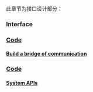 此章节为接口设计部分：   
### Interface
### [Code](./HuOS16.0/)
#### [Build a bridge of communication](./Build%20_bridge_of_communication/README.md)
### [Code](./HuOS17.0)
#### [System APIs](./System_APIs/README.md)